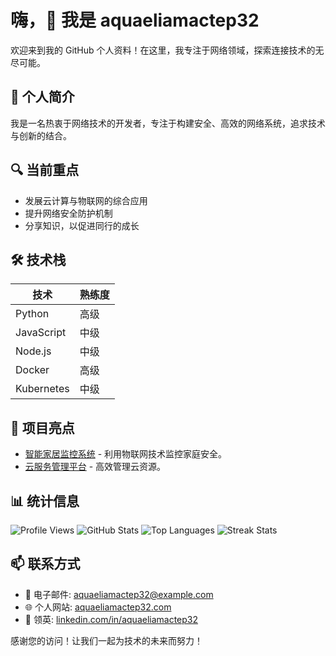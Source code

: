 # 嗨，👋 我是 aquaeliamactep32

欢迎来到我的 GitHub 个人资料！在这里，我专注于网络领域，探索连接技术的无尽可能。

## 📌 个人简介
我是一名热衷于网络技术的开发者，专注于构建安全、高效的网络系统，追求技术与创新的结合。

## 🔍 当前重点
- 发展云计算与物联网的综合应用
- 提升网络安全防护机制
- 分享知识，以促进同行的成长

## 🛠️ 技术栈
| 技术        | 熟练度   |
|-------------|----------|
| Python      | 高级     |
| JavaScript  | 中级     |
| Node.js     | 中级     |
| Docker      | 高级     |
| Kubernetes  | 中级     |

## 🚀 项目亮点
- [智能家居监控系统](https://github.com/aquaeliamactep32/smart-home-monitor) - 利用物联网技术监控家庭安全。
- [云服务管理平台](https://github.com/aquaeliamactep32/cloud-management) - 高效管理云资源。

## 📊 统计信息
![Profile Views](https://komarev.com/ghpvc/?username=aquaeliamactep32&label=Profile%20Views&color=blue&style=flat)
![GitHub Stats](https://github-readme-stats.vercel.app/api?username=aquaeliamactep32&show_icons=true&theme=radical)
![Top Languages](https://github-readme-stats.vercel.app/api/top-langs/?username=aquaeliamactep32&layout=compact&theme=radical)
![Streak Stats](https://streak-stats.demolab.com/?user=aquaeliamactep32&theme=radical)

## 📫 联系方式
- 📧 电子邮件: aquaeliamactep32@example.com
- 🌐 个人网站: [aquaeliamactep32.com](https://aquaeliamactep32.com)  
- 📱 领英: [linkedin.com/in/aquaeliamactep32](https://www.linkedin.com/in/aquaeliamactep32)

感谢您的访问！让我们一起为技术的未来而努力！